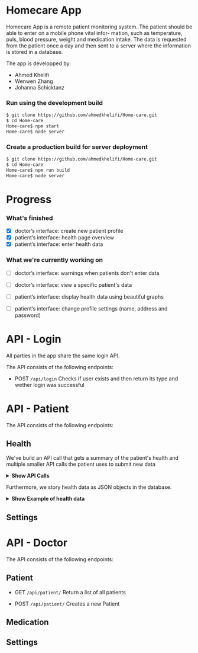 # Homecare App

Homecare App is a remote patient monitoring system. The patient should be able to enter on a mobile phone vital infor- mation, such as temperature, puls, blood pressure, weight and medication intake. The data is requested from the patient once a day and then sent to a server where the information is stored in a database. 

The app is developped by: 
* Ahmed Khelifi
* Wenwen Zhang 
* Johanna Schicktanz

### Run using the development build
```sh
$ git clone https://github.com/ahmedkhelifi/Home-care.git
$ cd Home-care
Home-care$ npm start
Home-care$ node server
```
### Create a production build for server deployment
```sh
$ git clone https://github.com/ahmedkhelifi/Home-care.git
$ cd Home-care
Home-care$ npm run build
Home-care$ node server
```

# Progress

### What's finished
- [x] doctor’s interface: create new patient profile
- [x] patient’s interface: health page overview
- [x] patient’s interface: enter health data

### What we're currently working on
- [ ] doctor’s interface: warnings when patients don't enter data
- [ ] doctor’s interface: view a specific patient's data
- [ ] patient’s interface: display health data using beautiful graphs
- [ ] patient’s interface: change profile settings (name, address and password)


# API - Login

All parties in the app share the same login API.

The API consists of the following endpoints:

- POST `/api/login`
Checks if user exists and then return its type and wether login was successful

# API - Patient

The API consists of the following endpoints:

## Health

We've build an API call that gets a summary of the patient's health and multiple smaller API calls the patient uses to submit new data 

<details><summary><b>Show API Calls</b></summary>

- GET `/health/:username`
Returns the health status of patient including medication, temperature, blood Pressure, pulse, weight and the patient's pending tasks.

- POST `/medication/pending/:username/:title`
Patient confirms that the medication was taken within the allowed timeframe

- POST `/medication/missed/:username/:title/:timestamp`
Patient either confirms that the medication was taken or forgotten once the allowed timeframe has passed

- POST `/temperature/pending/:username/:title`
Patient confirms that temperature was measure within the allowed timeframe

- POST `/temperature/missed/:username/:title/:timestamp`
Patient either confirms that temperature was measured or forgotten once the allowed timeframe has passed

- POST `/blood_pressure/pending/:username/:title`
Patient confirms that blood pressure was measure within the allowed timeframe

- POST `/blood_pressure/missed/:username/:title/:timestamp`
Patient either confirms that blood pressure was measured or forgotten once the allowed timeframe has passed

- POST `/pulse/pending/:username/:title`
Patient confirms that pulse was measure within the allowed timeframe

- POST `/pulse/missed/:username/:title/:timestamp`
Patient either confirms that pulse was measured or forgotten once the allowed timeframe has passed

- POST `/weight/pending/:username/:title`
Patient confirms that the weight was measure within the allowed timeframe

- POST `/weight/missed/:username/:title/:timestamp`
Patient either confirms that the weight was measured or forgotten once the allowed timeframe has passed
</details>

Furthermore, we story health data as JSON objects in the database.
<details><summary><b>Show Example of health data</b></summary>

1. `medication` is saved in  the Database as follows:

   ```json
     {"medication": [
          {"title":"Azathioprine","ammount":1,"duration":1,"history":[
                {"timestamp": 1609879883768, "measured": true},
				        {"timestamp": 1609879883768, "measured": true},
				        {"timestamp": 1609966283768, "measured": true},
				        {"timestamp": 1610052683768, "measured": true},
				        {"timestamp": 1610139083768, "measured": true},
				        {"timestamp": 1610225483768, "measured": true}
                ],
            "assigned_on": 1609707083768},
          {"title":"Ciclosporin","ammount":1,"duration":2,"history":[
                {"timestamp": 1609707083768, "measured": true},
				        {"timestamp": 1609879883768, "measured": true},
				        {"timestamp": 1610052683768, "measured": true},
				        {"timestamp": 1610225483768, "measured": true},
				        {"timestamp": 1610311883768, "measured": true}
                ],
				"assigned_on": 1609707083768},
     ]}
   ```
2. `Temperature` is saved in  the Database as follows:
   
   ```json
		{"temperature":[
			{"temperature":36.9,"timestamp": 1609707083768, "measured": true},
			{"temperature":36.8,"timestamp": 1609879883768, "measured": true},
			{"temperature":36.5,"timestamp": 1610052683768, "measured": true},
			{"temperature":36.9,"timestamp": 1610225483768, "measured": true},
			{"temperature":37.1,"timestamp": 1610311883768, "measured": true}
			]},
     ]}
   ```
   
3. `Weight` is saved in  the Database as follows:
   
   ```json
		{"weight":[
			{"weight":72,"timestamp": 1609707083768, "measured": true},
			{"weight":68,"timestamp": 1609879883768, "measured": true},
			{"weight":70,"timestamp": 1610052683768, "measured": true},
			{"weight":69,"timestamp": 1610225483768, "measured": true},
			{"weight":71,"timestamp": 1610311883768, "measured": true}
			]},
     ]}
   ```
   
4. `pulse` is saved in  the Database as follows:
   
   ```json
		{"pulse":[
			{"pulse":46,"timestamp": 1609707083768, "measured": true},
			{"pulse":46,"timestamp": 1609879883768, "measured": true},
			{"pulse":46,"timestamp": 1610052683768, "measured": true},
			{"pulse":46,"timestamp": 1610225483768, "measured": true},
			{"pulse":47,"timestamp": 1610311883768, "measured": true}
			]},
     ]}
   ```
   
4. `blood_pressure` is saved in  the Database as follows:
   
   ```json
		{"blood_pressure":[
			{"bloodpres_dia": 120, "bloodpres_sys": 80, "timestamp": 1609707083768, "measured": true},
			{"bloodpres_dia": 122, "bloodpres_sys": 76, "timestamp": 1609879883768, "measured": true},
			{"bloodpres_dia": 110, "bloodpres_sys": 83, "timestamp": 1610052683768, "measured": true},
			{"bloodpres_dia": 123, "bloodpres_sys": 81, "timestamp": 1610225483768, "measured": true},
			{"bloodpres_dia": 115, "bloodpres_sys": 77, "timestamp": 1610311883768, "measured": true}
			]},
     ]}
   ```
</details>

## Settings


# API - Doctor

The API consists of the following endpoints:

## Patient

- GET `/api/patient/`
Return a list of all patients

- POST `/api/patient/`
Creates a new Patient

## Medication

## Settings



